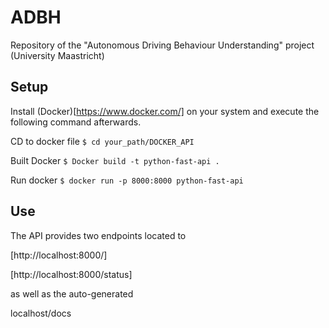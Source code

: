 # ADBH
Repository of the "Autonomous Driving Behaviour Understanding" project (University Maastricht)

## Setup
Install (Docker)[https://www.docker.com/] on your system and execute the following command afterwards.


CD to docker file
```$ cd your_path/DOCKER_API```

Built Docker
```$ Docker build -t python-fast-api .```

Run docker
```$ docker run -p 8000:8000 python-fast-api```

## Use

The API provides two endpoints located to

[http://localhost:8000/]


[http://localhost:8000/status]

as well as the auto-generated 

localhost/docs
